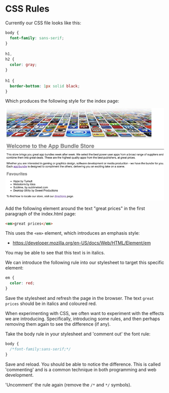 # CSS Rules

Currently our CSS file looks like this:

```css
body {
  font-family: sans-serif;
}

h1,
h2 {
  color: gray;
}

h1 {
  border-bottom: 1px solid black;
}
```

Which produces the following style for the index page:

![](./img/11x.png)

Add the following element around the text "great prices" in the first paragraph of the index.html page:

```html
<em>great prices</em>
```

This uses the `<em>` element, which introduces an emphasis style:

- <https://developer.mozilla.org/en-US/docs/Web/HTML/Element/em>

You may be able to see that this text is in italics.

We can introduce the following rule into our stylesheet to target this specific element:

```css
em {
  color: red;
}
```

Save the stylesheet and refresh the page in the browser. The text `great prices` should be in italics and coloured red.

When experimenting with CSS, we often want to experiment with the effects we are introducing. Specifically, introducing some rules, and then perhaps removing them again to see the difference (if any).

Take the body rule in your stylesheet and 'comment out' the font rule:

```css
body {
  /*font-family:sans-serif;*/
}
```

Save and reload. You should be able to notice the difference. This is called 'commenting' and is a common technique in both programming and web development.

'Uncomment' the rule again (remove the `/*` and `*/` symbols).
